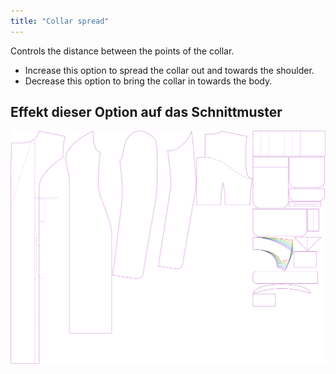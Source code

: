 ```yaml
---
title: "Collar spread"
---
```


Controls the distance between the points of the collar.

- Increase this option to spread the collar out and towards the shoulder.
- Decrease this option to bring the collar in towards the body.

## Effekt dieser Option auf das Schnittmuster

![Dieses Bild zeigt den Effekt dieser Variable, indem es unterschiedliche Masse dieser Variable überlagert darstellt](carlita_collarspread_sample.svg "Effekt dieser Variable auf das Schnittmuster")
